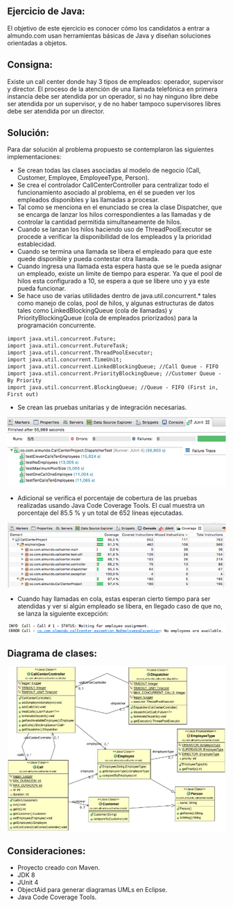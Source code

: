 Ejercicio de Java:
-----------------

El objetivo de este ejercicio es conocer cómo los candidatos a entrar a
almundo.com usan herramientas básicas de Java y diseñan soluciones
orientadas a objetos.

Consigna:
---------

Existe un call center donde hay 3 tipos de empleados: operador, supervisor
y director. El proceso de la atención de una llamada telefónica en primera
instancia debe ser atendida por un operador, si no hay ninguno libre debe
ser atendida por un supervisor, y de no haber tampoco supervisores libres
debe ser atendida por un director.

Solución:
---------

Para dar solución al problema propuesto se contemplaron las siguientes implementaciones:

- Se crean todas las clases asociadas al modelo de negocio (Call, Customer, Employee, EmployeeType, Person).
- Se crea el controlador CallCenterController para centralizar todo el funcionamiento asociado al problema, en él se pueden ver los empleados disponibles y las llamadas a procesar.
- Tal como se menciona en el enunciado se crea la clase Dispatcher, que se encarga de lanzar los hilos correspondientes a las llamadas y de controlar la cantidad permitida simultaneamente de hilos.
- Cuando se lanzan los hilos haciendo uso de ThreadPoolExecutor se procede a verificar la disponibilidad de los empleados y la prioridad establecidad.
- Cuando se termina una llamada se libera el empleado para que este quede disponible y pueda contestar otra llamada.
- Cuando ingresa una llamada esta espera hasta que se le pueda asignar un empleado, existe un limite de tiempo para esperar. Ya que el pool de hilos esta configurado a 10, se espera a que se libere uno y ya este pueda funcionar.
- Se hace uso de varias utilidades dentro de java.util.concurrent.* tales como manejo de colas, pool de hilos, y algunas estructuras de datos tales como LinkedBlockingQueue (cola de llamadas) y PriorityBlockingQueue (cola de empleados priorizados) para la programación concurrente.

```
import java.util.concurrent.Future;
import java.util.concurrent.FutureTask;
import java.util.concurrent.ThreadPoolExecutor;
import java.util.concurrent.TimeUnit;
import java.util.concurrent.LinkedBlockingQueue; //Call Queue - FIFO
import java.util.concurrent.PriorityBlockingQueue; //Customer Queue - By Priority
import java.util.concurrent.BlockingQueue; //Queue - FIFO (First in, First out)
```

- Se crean las pruebas unitarias y de integración necesarias.

![Screenshot](UnitTests.png)

- Adicional se verifica el porcentaje de cobertura de las pruebas realizadas usando Java Code Coverage Tools. El cual muestra un porcentaje del 85.5 % y un total de 652 líneas ejecutadas.

![Screenshot](JavaCodeCoverage.png)

- Cuando hay llamadas en cola, estas esperan cierto tiempo para ser atendidas y ver si algún empleado se libera, en llegado caso de que no, se lanza la siguiente excepción:

![Screenshot](NoEmployeesException.png)

Diagrama de clases:
------------------

![Screenshot](ClassDiagram.jpg)

Consideraciones:
----------------

- Proyecto creado con Maven.
- JDK 8
- JUnit 4
- ObjectAid para generar diagramas UMLs en Eclipse.
- Java Code Coverage Tools.